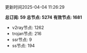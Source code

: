 更新时间2025-04-04 11:26:29

**总订阅: 59**
**总节点: 5274**
**有效节点: 1681**
- v2ray节点: 1262
- trojan节点: 216
- ssr节点: 9
- ss节点: 194

